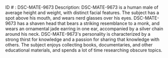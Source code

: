 ID # : DSC-MATE-9673
Description: DSC-MATE-9673 is a human male of average height and weight, with distinct facial features. The subject has a spot above his mouth, and wears nerd glasses over his eyes. DSC-MATE-9673 has a shaven head that bears a striking resemblance to a monk, and wears an ornamental jade earring in one ear, accompanied by a silver chain around his neck. DSC-MATE-9673's personality is characterized by a strong thirst for knowledge and a passion for sharing that knowledge with others. The subject enjoys collecting books, documentaries, and other educational materials, and spends a lot of time researching obscure topics.
